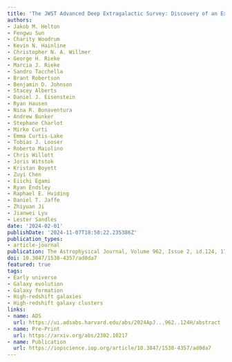 ```yaml
---
title: 'The JWST Advanced Deep Extragalactic Survey: Discovery of an Extreme Galaxy Overdensity at z = 5.4 with JWST/NIRCam in GOODS-S'
authors:
- Jakob M. Helton
- Fengwu Sun
- Charity Woodrum
- Kevin N. Hainline
- Christopher N. A. Willmer
- George H. Rieke
- Marcia J. Rieke
- Sandro Tacchella
- Brant Robertson
- Benjamin D. Johnson
- Stacey Alberts
- Daniel J. Eisenstein
- Ryan Hausen
- Nina R. Bonaventura
- Andrew Bunker
- Stephane Charlot
- Mirko Curti
- Emma Curtis-Lake
- Tobias J. Looser
- Roberto Maiolino
- Chris Willott
- Joris Witstok
- Kristan Boyett
- Zuyi Chen
- Eiichi Egami
- Ryan Endsley
- Raphael E. Hviding
- Daniel T. Jaffe
- Zhiyuan Ji
- Jianwei Lyu
- Lester Sandles
date: '2024-02-01'
publishDate: '2024-11-07T18:50:22.235386Z'
publication_types:
- article-journal
publication: The Astrophysical Journal, Volume 962, Issue 2, id.124, 17 pages
doi: 10.3847/1538-4357/ad0da7
featured: true
tags:
- Early universe
- Galaxy evolution
- Galaxy formation
- High-redshift galaxies
- High-redshift galaxy clusters
links:
- name: ADS
  url: https://ui.adsabs.harvard.edu/abs/2024ApJ...962..124H/abstract
- name: Pre-Print
  url: https://arxiv.org/abs/2302.10217
- name: Publication
  url: https://iopscience.iop.org/article/10.3847/1538-4357/ad0da7
---
```

